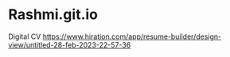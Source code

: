 # Rashmi.git.io
Digital CV
https://www.hiration.com/app/resume-builder/design-view/untitled-28-feb-2023-22-57-36
